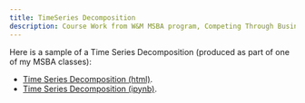 ```yaml
---
title: TimeSeries Decomposition
description: Course Work from W&M MSBA program, Competing Through Business Analytics
---
```


Here is a sample of a Time Series Decomposition (produced as part of one of my MSBA classes):

* [Time Series Decomposition (html)](M3TimeSeriesDecomposition.html).
* [Time Series Decomposition (ipynb)](M3TimeSeriesDecomposition.ipynb).
